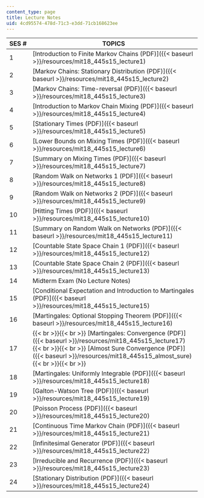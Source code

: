 ```yaml
---
content_type: page
title: Lecture Notes
uid: 4cd95574-478d-71c3-e3dd-71cb168623ee
---
```


| SES # | TOPICS |
| --- | --- |
| 1 | [Introduction to Finite Markov Chains (PDF)]({{< baseurl >}}/resources/mit18_445s15_lecture1) |
| 2 | [Markov Chains: Stationary Distribution (PDF)]({{< baseurl >}}/resources/mit18_445s15_lecture2) |
| 3 | [Markov Chains: Time-reversal (PDF)]({{< baseurl >}}/resources/mit18_445s15_lecture3) |
| 4 | [Introduction to Markov Chain Mixing (PDF)]({{< baseurl >}}/resources/mit18_445s15_lecture4) |
| 5 | [Stationary Times (PDF)]({{< baseurl >}}/resources/mit18_445s15_lecture5) |
| 6 | [Lower Bounds on Mixing Times (PDF)]({{< baseurl >}}/resources/mit18_445s15_lecture6) |
| 7 | [Summary on Mixing Times (PDF)]({{< baseurl >}}/resources/mit18_445s15_lecture7) |
| 8 | [Random Walk on Networks 1 (PDF)]({{< baseurl >}}/resources/mit18_445s15_lecture8) |
| 9 | [Random Walk on Networks 2 (PDF)]({{< baseurl >}}/resources/mit18_445s15_lecture9) |
| 10 | [Hitting Times (PDF)]({{< baseurl >}}/resources/mit18_445s15_lecture10) |
| 11 | [Summary on Random Walk on Networks (PDF)]({{< baseurl >}}/resources/mit18_445s15_lecture11) |
| 12 | [Countable State Space Chain 1 (PDF)]({{< baseurl >}}/resources/mit18_445s15_lecture12) |
| 13 | [Countable State Space Chain 2 (PDF)]({{< baseurl >}}/resources/mit18_445s15_lecture13) |
| 14 | Midterm Exam (No Lecture Notes) |
| 15 | [Conditional Expectation and Introduction to Martingales (PDF)]({{< baseurl >}}/resources/mit18_445s15_lecture15) |
| 16 | [Martingales: Optional Stopping Theorem (PDF)]({{< baseurl >}}/resources/mit18_445s15_lecture16) |
| 17 |  {{< br >}}{{< br >}} [Martingales: Convergence (PDF)]({{< baseurl >}}/resources/mit18_445s15_lecture17) {{< br >}}{{< br >}} [Almost Sure Convergence (PDF)]({{< baseurl >}}/resources/mit18_445s15_almost_sure) {{< br >}}{{< br >}}  |
| 18 | [Martingales: Uniformly Integrable (PDF)]({{< baseurl >}}/resources/mit18_445s15_lecture18) |
| 19 | [Galton-Watson Tree (PDF)]({{< baseurl >}}/resources/mit18_445s15_lecture19) |
| 20 | [Poisson Process (PDF)]({{< baseurl >}}/resources/mit18_445s15_lecture20) |
| 21 | [Continuous Time Markov Chain (PDF)]({{< baseurl >}}/resources/mit18_445s15_lecture21) |
| 22 | [Infinitesimal Generator (PDF)]({{< baseurl >}}/resources/mit18_445s15_lecture22) |
| 23 | [Irreducible and Recurrence (PDF)]({{< baseurl >}}/resources/mit18_445s15_lecture23) |
| 24 | [Stationary Distribution (PDF)]({{< baseurl >}}/resources/mit18_445s15_lecture24)